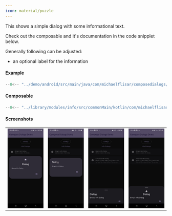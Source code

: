 ```yaml
---
icon: material/puzzle
---
```


This shows a simple dialog with some informational text.

Check out the composable and it's documentation in the code snipplet below.

Generally following can be adjusted:

* an optional label for the information

#### Example

```kotlin
--8<-- "../demo/android/src/main/java/com/michaelflisar/composedialogs/demo/demos/InfoDemos.kt:demo"
```
  
#### Composable

```kotlin
--8<-- "../library/modules/info/src/commonMain/kotlin/com/michaelflisar/composedialogs/dialogs/info/DialogInfo.kt:constructor"
```

#### Screenshots

| | | |                                                   |
|-|-|-|---------------------------------------------------|
| ![Screenshot](../screenshots/info/demo_info1.jpg) | ![Screenshot](../screenshots/info/demo_info2.jpg) | ![Screenshot](../screenshots/info/demo_info3.jpg) | ![Screenshot](../screenshots/info/demo_info4.jpg) |
